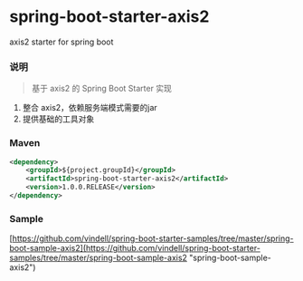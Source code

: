# spring-boot-starter-axis2
axis2 starter for spring boot

### 说明


 > 基于 axis2 的 Spring Boot Starter 实现

1. 整合 axis2，依赖服务端模式需要的jar
2. 提供基础的工具对象

### Maven

``` xml
<dependency>
	<groupId>${project.groupId}</groupId>
	<artifactId>spring-boot-starter-axis2</artifactId>
	<version>1.0.0.RELEASE</version>
</dependency>
```

### Sample

[https://github.com/vindell/spring-boot-starter-samples/tree/master/spring-boot-sample-axis2](https://github.com/vindell/spring-boot-starter-samples/tree/master/spring-boot-sample-axis2 "spring-boot-sample-axis2")

